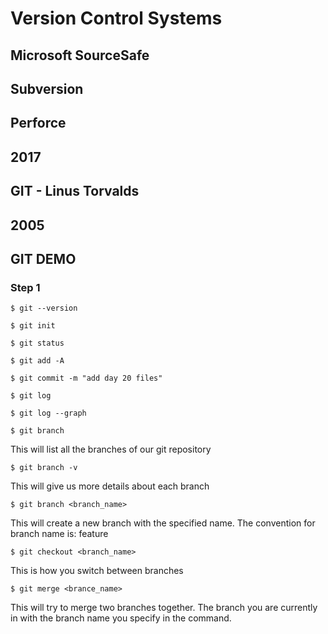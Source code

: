 <!-- good morning 19s! -->
# Version Control Systems

## Microsoft SourceSafe
## Subversion
## Perforce

## 2017
## GIT - Linus Torvalds
## 2005

## GIT DEMO
### Step 1
```$ git --version```

```$ git init```

```$ git status```

```$ git add -A```

```$ git commit -m "add day 20 files"```

```$ git log```

```$ git log --graph```

```$ git branch```

This will list all the branches of our git repository

```$ git branch -v```

This will give us more details about each branch

```$ git branch <branch_name>```

This will create a new branch with the specified name.  The convention for branch name is:  feature

```$ git checkout <branch_name>```

This is how you switch between branches

```$ git merge <brance_name>```

This will try to merge two branches together.  The branch you are currently in with the branch name you specify in the command.









<!--  -->
